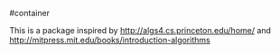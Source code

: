 #container

This is a package inspired by
http://algs4.cs.princeton.edu/home/ 
and 
http://mitpress.mit.edu/books/introduction-algorithms

